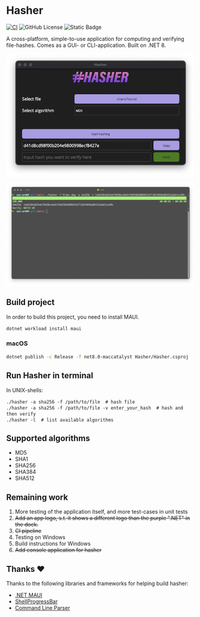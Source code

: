 # Hasher

[![CI](https://github.com/larsjuvik/hasher/actions/workflows/CI.yml/badge.svg)](https://github.com/larsjuvik/hasher/actions/workflows/CI.yml)
![GitHub License](https://img.shields.io/github/license/larsjuvik/hasher)
![Static Badge](https://img.shields.io/badge/made_with-C%23-blue)

A cross-platform, simple-to-use application for computing and verifying file-hashes.
Comes as a GUI- or CLI-application. Built on .NET 8.


<p align="center">
  <img src="docs/res/Hasher_GUI.png" style="width: 700px" />
</p>
<p align="center" >
  <img src="docs/res/Hasher_Console.png" style="width: 670px" />
</p>


## Build project

In order to build this project, you need to install MAUI.

```shell
dotnet workload install maui
```

### macOS

```bash
dotnet publish -c Release -f net8.0-maccatalyst Hasher/Hasher.csproj
```

## Run Hasher in terminal

In UNIX-shells:
```shell
./hasher -a sha256 -f /path/to/file  # hash file
./hasher -a sha256 -f /path/to/file -v enter_your_hash  # hash and then verify
./hasher -l  # list available algorithms
```

## Supported algorithms

- MD5
- SHA1
- SHA256
- SHA384
- SHA512

## Remaining work

1. More testing of the application itself, and more test-cases in unit tests
2. ~~Add an app logo, s.t. it shows a different logo than the purple ".NET" in the dock.~~
3. ~~CI pipeline~~
4. Testing on Windows
5. Build instructions for Windows
6. ~~Add console application for hasher~~

## Thanks :heart:

Thanks to the following libraries and frameworks for helping build hasher:
* [.NET MAUI](https://github.com/dotnet/maui)
* [ShellProgressBar](https://github.com/Mpdreamz/shellprogressbar)
* [Command Line Parser](https://github.com/commandlineparser/commandline)
